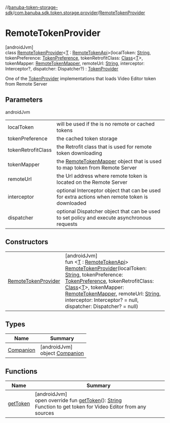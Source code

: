 //[banuba-token-storage-sdk](../../../index.md)/[com.banuba.sdk.token.storage.provider](../index.md)/[RemoteTokenProvider](index.md)

# RemoteTokenProvider

[androidJvm]\
class [RemoteTokenProvider](index.md)&lt;[T](index.md) : [RemoteTokenApi](../-remote-token-api/index.md)&gt;(localToken: [String](https://kotlinlang.org/api/latest/jvm/stdlib/kotlin/-string/index.html), tokenPreference: [TokenPreference](../../com.banuba.sdk.token.storage.data/-token-preference/index.md), tokenRetrofitClass: [Class](https://developer.android.com/reference/kotlin/java/lang/Class.html)&lt;[T](index.md)&gt;, tokenMapper: [RemoteTokenMapper](../-remote-token-mapper/index.md), remoteUrl: [String](https://kotlinlang.org/api/latest/jvm/stdlib/kotlin/-string/index.html), interceptor: Interceptor?, dispatcher: Dispatcher?) : [TokenProvider](../-token-provider/index.md)

One of the [TokenProvider](../-token-provider/index.md) implementations that loads Video Editor token from Remote Server

## Parameters

androidJvm

| | |
|---|---|
| localToken | will be used if the is no remote or cached tokens |
| tokenPreference | the cached token storage |
| tokenRetrofitClass | the Retrofit class that is used for remote token downloading |
| tokenMapper | the [RemoteTokenMapper](../-remote-token-mapper/index.md) object that is used to map token from Remote Server |
| remoteUrl | the Url address where remote token is located on the Remote Server |
| interceptor | optional Interceptor object that can be used for extra actions when remote token is downloaded |
| dispatcher | optional Dispatcher object that can be used to set policy and execute asynchronous requests |

## Constructors

| | |
|---|---|
| [RemoteTokenProvider](-remote-token-provider.md) | [androidJvm]<br>fun &lt;[T](index.md) : [RemoteTokenApi](../-remote-token-api/index.md)&gt; [RemoteTokenProvider](-remote-token-provider.md)(localToken: [String](https://kotlinlang.org/api/latest/jvm/stdlib/kotlin/-string/index.html), tokenPreference: [TokenPreference](../../com.banuba.sdk.token.storage.data/-token-preference/index.md), tokenRetrofitClass: [Class](https://developer.android.com/reference/kotlin/java/lang/Class.html)&lt;[T](index.md)&gt;, tokenMapper: [RemoteTokenMapper](../-remote-token-mapper/index.md), remoteUrl: [String](https://kotlinlang.org/api/latest/jvm/stdlib/kotlin/-string/index.html), interceptor: Interceptor? = null, dispatcher: Dispatcher? = null) |

## Types

| Name | Summary |
|---|---|
| [Companion](-companion/index.md) | [androidJvm]<br>object [Companion](-companion/index.md) |

## Functions

| Name | Summary |
|---|---|
| [getToken](get-token.md) | [androidJvm]<br>open override fun [getToken](get-token.md)(): [String](https://kotlinlang.org/api/latest/jvm/stdlib/kotlin/-string/index.html)<br>Function to get token for Video Editor from any sources |
